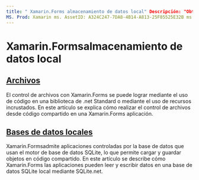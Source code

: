```yaml
---
title: " Xamarin.Forms almacenamiento de datos local" Descripción: "Obtenga información sobre cómo realizar el control de archivos desde Xamarin.Forms código compartido y cómo leer y escribir datos en una base de datos SQLite local mediante SQLite.net".
MS. Prod: Xamarin ms. AssetID: A324C247-7DA8-4B14-A813-25F85525E32B ms. Technology: Xamarin-Forms Author: davidbritch ms. Author: dabritch ms. Date: 06/27/2019 no-LOC: [ Xamarin.Forms , Xamarin.Essentials ]
---
```


# <a name="xamarinforms-local-data-storage"></a>Xamarin.Formsalmacenamiento de datos local

## <a name="files"></a>[Archivos](files.md)

El control de archivos con Xamarin.Forms se puede lograr mediante el uso de código en una biblioteca de .net Standard o mediante el uso de recursos incrustados. En este artículo se explica cómo realizar el control de archivos desde código compartido en una Xamarin.Forms aplicación.

## <a name="local-databases"></a>[Bases de datos locales](databases.md)

Xamarin.Formsadmite aplicaciones controladas por la base de datos que usan el motor de base de datos SQLite, lo que permite cargar y guardar objetos en código compartido. En este artículo se describe cómo Xamarin.Forms las aplicaciones pueden leer y escribir datos en una base de datos SQLite local mediante SQLite.net.
